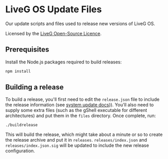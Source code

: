 # LiveG OS Update Files
Our update scripts and files used to release new versions of LiveG OS.

Licensed by the [LiveG Open-Source Licence](LICENCE.md).

## Prerequisites
Install the Node.js packages required to build releases:

```bash
npm install
```

## Building a release
To build a release, you'll first need to edit the `release.json` file to include the release information (see [system update docs](https://docs.liveg.tech/?product=gshell&page=updates.md))). You'll also need to supply some extra files (such as the gShell executable for different architectures) and put them in the `files` directory. Once complete, run:

```
./buildrelease
```

This will build the release, which might take about a minute or so to create the release archive and put it in `releases`. `releases/index.json` and `releases/index.json.sig` will be updated to include the new release configuration.